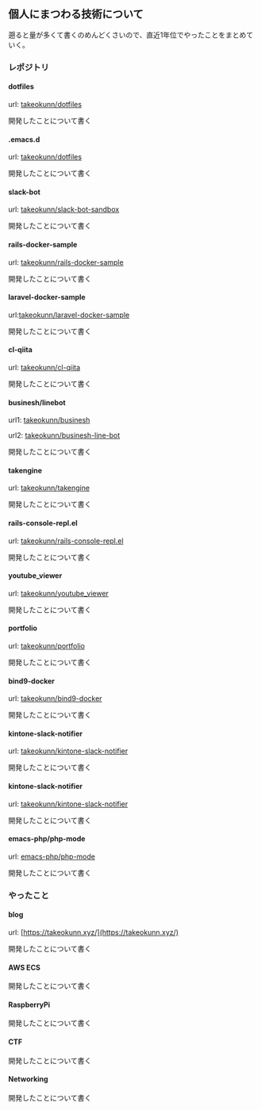 ## 個人にまつわる技術について

遡ると量が多くて書くのめんどくさいので、直近1年位でやったことをまとめていく。

### レポジトリ

#### dotfiles
url: [takeokunn/dotfiles](https://github.com/takeokunn/dotfiles)

開発したことについて書く

#### .emacs.d
url: [takeokunn/dotfiles](https://github.com/takeokunn/dotfiles)

開発したことについて書く

#### slack-bot
url: [takeokunn/slack-bot-sandbox](https://github.com/takeokunn/slack-bot-sandbox)

開発したことについて書く

#### rails-docker-sample
url: [takeokunn/rails-docker-sample](https://github.com/takeokunn/rails-docker-sample)

開発したことについて書く

#### laravel-docker-sample
url:[takeokunn/laravel-docker-sample](https://github.com/takeokunn/laravel-docker-sample)

開発したことについて書く

#### cl-qiita
url: [takeokunn/cl-qiita](https://github.com/takeokunn/cl-qiita)

開発したことについて書く

#### businesh/linebot
url1: [takeokunn/businesh](https://github.com/takeokunn/businesh)

url2: [takeokunn/businesh-line-bot](https://github.com/takeokunn/businesh-line-bot)

開発したことについて書く

#### takengine
url: [takeokunn/takengine](https://github.com/takeokunn/takengine)

開発したことについて書く

#### rails-console-repl.el
url: [takeokunn/rails-console-repl.el](https://github.com/takeokunn/rails-console-repl.el)

開発したことについて書く

#### youtube_viewer
url: [takeokunn/youtube_viewer](https://github.com/takeokunn/youtube_viewer)

開発したことについて書く

#### portfolio
url: [takeokunn/portfolio](https://github.com/takeokunn/portfolio)

開発したことについて書く

#### bind9-docker
url: [takeokunn/bind9-docker](https://github.com/takeokunn/bind9-docker)

開発したことについて書く

#### kintone-slack-notifier
url: [takeokunn/kintone-slack-notifier](https://github.com/takeokunn/kintone-slack-notifier)

開発したことについて書く

#### kintone-slack-notifier
url: [takeokunn/kintone-slack-notifier](https://github.com/takeokunn/kintone-slack-notifier)

開発したことについて書く

#### emacs-php/php-mode
url: [emacs-php/php-mode](https://github.com/emacs-php/php-mode)

開発したことについて書く

### やったこと

#### blog

url: [https://takeokunn.xyz/](https://takeokunn.xyz/)

開発したことについて書く

#### AWS ECS

開発したことについて書く

#### RaspberryPi

開発したことについて書く

#### CTF

開発したことについて書く

#### Networking

開発したことについて書く
